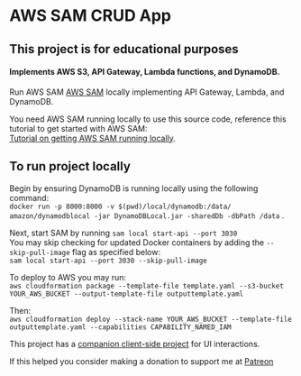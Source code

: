 # AWS SAM CRUD App 

## This project is for educational purposes
#### Implements AWS S3, API Gateway, Lambda functions, and DynamoDB.

Run AWS SAM [AWS SAM](https://aws.amazon.com/serverless/sam/) locally implementing API Gateway, Lambda, and DynamoDB.  

You need AWS SAM running locally to use this source code, reference this tutorial to get started with AWS SAM:  
[Tutorial on getting AWS SAM running locally](https://github.com/aaronwht/aws-sam-dynamodb-local).  

## To run project locally
Begin by ensuring DynamoDB is running locally using the following command:  
`docker run -p 8000:8000 -v $(pwd)/local/dynamodb:/data/ amazon/dynamodblocal -jar DynamoDBLocal.jar -sharedDb -dbPath /data` . 

Next, start SAM by running `sam local start-api --port 3030`  
You may skip checking for updated Docker containers by adding the `--skip-pull-image` flag as specified below:  
`sam local start-api --port 3030 --skip-pull-image`  

To deploy to AWS you may run:  
`aws cloudformation package --template-file template.yaml --s3-bucket YOUR_AWS_BUCKET --output-template-file outputtemplate.yaml`

Then:  
`aws cloudformation deploy --stack-name YOUR_AWS_BUCKET --template-file outputtemplate.yaml --capabilities CAPABILITY_NAMED_IAM`  

This project has a [companion client-side project](https://github.com/aaronwht/aws-sam-client) for UI interactions.



If this helped you consider making a donation to support me at [Patreon](https://www.patreon.com/aaronwht)
